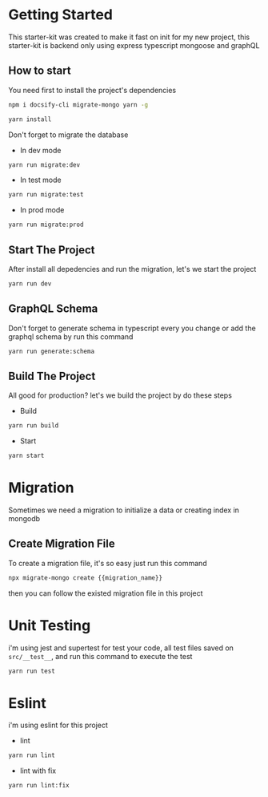 # Getting Started

This starter-kit was created to make it fast on init for my new project, this starter-kit is backend only using express typescript mongoose and graphQL

[My Reqo]: https://github.com/arikmpt

## How to start

You need first to install the project's dependencies

```bash
npm i docsify-cli migrate-mongo yarn -g
```
```bash
yarn install
```

Don't forget to migrate the database

- In dev mode
```bash
yarn run migrate:dev
```
- In test mode
```bash
yarn run migrate:test
```
- In prod mode
```bash
yarn run migrate:prod
```

## Start The Project

After install all depedencies and run the migration, let's we start the project

```bash
yarn run dev
```

## GraphQL Schema

Don't forget to generate schema in typescript every you change or add the graphql schema by run this command

```bash
yarn run generate:schema
```

## Build The Project

All good for production? let's we build the project by do these steps

- Build
```bash
yarn run build
```

- Start
```bash
yarn start
```

# Migration

Sometimes we need a migration to initialize a data or creating index in mongodb

## Create Migration File

To create a migration file, it's so easy just run this command

```bash
npx migrate-mongo create {{migration_name}}
```

then you can follow the existed migration file in this project

# Unit Testing

i'm using jest and supertest for test your code, all test files saved on `src/__test__`, and run this command to execute the test

```bash
yarn run test
```

# Eslint

i'm using eslint for this project

- lint
```bash
yarn run lint
```

- lint with fix
```bash
yarn run lint:fix
```
